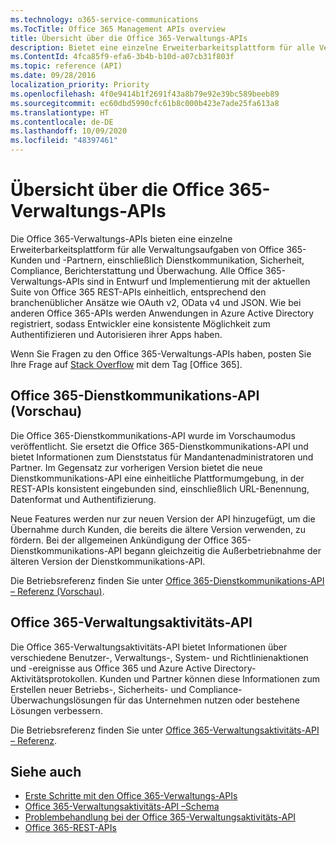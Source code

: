 ```yaml
---
ms.technology: o365-service-communications
ms.TocTitle: Office 365 Management APIs overview
title: Übersicht über die Office 365-Verwaltungs-APIs
description: Bietet eine einzelne Erweiterbarkeitsplattform für alle Verwaltungsaufgaben von Office 365-Kunden und -Partnern, einschließlich Dienstkommunikation, Sicherheit, Compliance, Berichterstattung und Überwachung.
ms.ContentId: 4fca85f9-efa6-3b4b-b10d-a07cb31f803f
ms.topic: reference (API)
ms.date: 09/28/2016
localization_priority: Priority
ms.openlocfilehash: 4f0e9414b1f2691f43a8b79e92e39bc589beeb89
ms.sourcegitcommit: ec60dbd5990cfc61b8c000b423e7ade25fa613a8
ms.translationtype: HT
ms.contentlocale: de-DE
ms.lasthandoff: 10/09/2020
ms.locfileid: "48397461"
---
```

# <a name="office-365-management-apis-overview"></a>Übersicht über die Office 365-Verwaltungs-APIs

Die Office 365-Verwaltungs-APIs bieten eine einzelne Erweiterbarkeitsplattform für alle Verwaltungsaufgaben von Office 365-Kunden und -Partnern, einschließlich Dienstkommunikation, Sicherheit, Compliance, Berichterstattung und Überwachung. Alle Office 365-Verwaltungs-APIs sind in Entwurf und Implementierung mit der aktuellen Suite von Office 365 REST-APIs einheitlich, entsprechend den branchenüblicher Ansätze wie OAuth v2, OData v4 und JSON. Wie bei anderen Office 365-APIs werden Anwendungen in Azure Active Directory registriert, sodass Entwickler eine konsistente Möglichkeit zum Authentifizieren und Autorisieren ihrer Apps haben.

Wenn Sie Fragen zu den Office 365-Verwaltungs-APIs haben, posten Sie Ihre Frage auf [Stack Overflow](http://stackoverflow.com/tags/office365) mit dem Tag [Office 365].

## <a name="office-365-service-communications-api-preview"></a>Office 365-Dienstkommunikations-API (Vorschau)

Die Office 365-Dienstkommunikations-API wurde im Vorschaumodus veröffentlicht. Sie ersetzt die Office 365-Dienstkommunikations-API und bietet Informationen zum Dienststatus für Mandantenadministratoren und Partner. Im Gegensatz zur vorherigen Version bietet die neue Dienstkommunikations-API eine einheitliche Plattformumgebung, in der REST-APIs konsistent eingebunden sind, einschließlich URL-Benennung, Datenformat und Authentifizierung.

Neue Features werden nur zur neuen Version der API hinzugefügt, um die Übernahme durch Kunden, die bereits die ältere Version verwenden, zu fördern. Bei der allgemeinen Ankündigung der Office 365-Dienstkommunikations-API begann gleichzeitig die Außerbetriebnahme der älteren Version der Dienstkommunikations-API. 

Die Betriebsreferenz finden Sie unter [Office 365-Dienstkommunikations-API – Referenz (Vorschau)](office-365-service-communications-api-reference.md).


## <a name="office-365-management-activity-api"></a>Office 365-Verwaltungsaktivitäts-API

Die Office 365-Verwaltungsaktivitäts-API bietet Informationen über verschiedene Benutzer-, Verwaltungs-, System- und Richtlinienaktionen und -ereignisse aus Office 365 und Azure Active Directory-Aktivitätsprotokollen. Kunden und Partner können diese Informationen zum Erstellen neuer Betriebs-, Sicherheits- und Compliance-Überwachungslösungen für das Unternehmen nutzen oder bestehene Lösungen verbessern. 

Die Betriebsreferenz finden Sie unter [Office 365-Verwaltungsaktivitäts-API – Referenz](office-365-management-activity-api-reference.md).

## <a name="see-also"></a>Siehe auch

- [Erste Schritte mit den Office 365-Verwaltungs-APIs](get-started-with-office-365-management-apis.md)
- [Office 365-Verwaltungsaktivitäts-API –Schema](office-365-management-activity-api-schema.md)
- [Problembehandlung bei der Office 365-Verwaltungsaktivitäts-API](troubleshooting-the-office-365-management-activity-api.md)
- [Office 365-REST-APIs](https://docs.microsoft.com/previous-versions/office/office-365-api/how-to/platform-development-overview)

